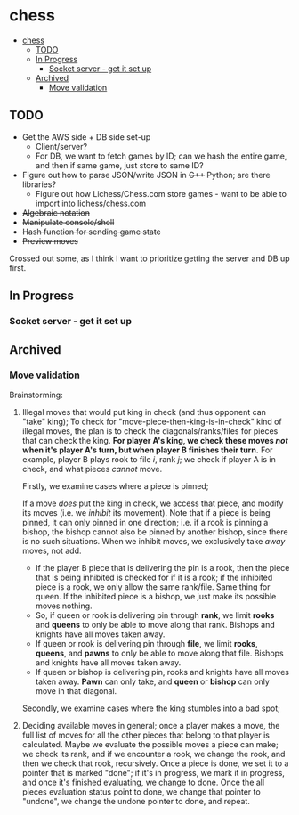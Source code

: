 # chess
- [chess](#chess)
  - [TODO](#todo)
  - [In Progress](#in-progress)
    - [Socket server - get it set up](#socket-server---get-it-set-up)
  - [Archived](#archived)
    - [Move validation](#move-validation)

## TODO
- Get the AWS side + DB side set-up
  - Client/server?
  - For DB, we want to fetch games by ID; can we hash the entire game, and then if same game, just store to same ID?
- Figure out how to parse JSON/write JSON in ~~C++~~ Python; are there libraries?
  - Figure out how Lichess/Chess.com store games - want to be able to import into lichess/chess.com
- ~~Algebraic notation~~
- ~~Manipulate console/shell~~
- ~~Hash function for sending game state~~
- ~~Preview moves~~

Crossed out some, as I think I want to prioritize getting the server and DB up first.

## In Progress

### Socket server - get it set up

## Archived

### Move validation

Brainstorming:

1. Illegal moves that would put king in check (and thus opponent can "take" king);
To check for "move-piece-then-king-is-in-check" kind of illegal moves, the plan is to check the diagonals/ranks/files for pieces that can check the king. **For player A's king, we check these moves _not_ when it's player A's turn, but when player B finishes their turn.** For example, player B plays rook to file _i_, rank _j_; we check if player A is in check, and what pieces _cannot_ move.

    Firstly, we examine cases where a piece is pinned;

   If a move _does_ put the king in check, we access that piece, and modify its moves (i.e. we _inhibit_ its movement). Note that if a piece is being pinned, it can only pinned in one direction; i.e. if a rook is pinning a bishop, the bishop cannot also be pinned by another bishop, since there is no such situations. When we inhibit moves, we exclusively take _away_ moves, not add.

    - If the player B piece that is delivering the pin is a rook, then the piece that is being inhibited is checked for if it is a rook; if the inhibited piece is a rook, we only allow the same rank/file. Same thing for queen. If the inhibited piece is a bishop, we just make its possible moves nothing.
     - So, if queen or rook is delivering pin through **rank**, we limit **rooks** and **queens** to only be able to move along that rank. Bishops and knights have all moves taken away.
     - If queen or rook is delivering pin through **file**, we limit **rooks**, **queens**, and **pawns** to only be able to move along that file. Bishops and knights have all moves taken away.
     - If queen or bishop is delivering pin, rooks and knights have all moves taken away. **Pawn** can only take, and **queen** or **bishop** can only move in that diagonal.

    Secondly, we examine cases where the king stumbles into a bad spot;

2. Deciding available moves in general; once a player makes a move, the full list of moves for all the other pieces that belong to that player is calculated. Maybe we evaluate the possible moves a piece can make; we check its rank, and if we encounter a rook, we change the rook, and then we check that rook, recursively. Once a piece is done, we set it to a pointer that is marked "done"; if it's in progress, we mark it in progress, and once it's finished evaluating, we change to done. Once the all pieces evaluation status point to done, we change that pointer to "undone", we change the undone pointer to done, and repeat.